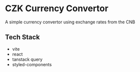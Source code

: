 # CZK Currency Convertor

A simple currency convertor using exchange rates from the CNB

## Tech Stack

-   vite
-   react
-   tanstack query
-   styled-components
